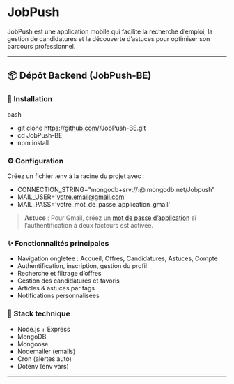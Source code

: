 # JobPush

JobPush est une application mobile qui facilite la recherche d’emploi, la gestion de candidatures et la découverte d’astuces pour optimiser son parcours professionnel.

---

## 📦 Dépôt Backend (JobPush-BE)

### 🔧 Installation
bash
- git clone https://github.com/<votre-org>/JobPush-BE.git
- cd JobPush-BE
- npm install


### ⚙️ Configuration
Créez un fichier .env à la racine du projet avec :

- CONNECTION_STRING="mongodb+srv://<user>:<password>@<cluster>.mongodb.net/Jobpush"
- MAIL_USER='votre.email@gmail.com'
- MAIL_PASS='votre_mot_de_passe_application_gmail'


> **Astuce** : Pour Gmail, créez un [mot de passe d’application](https://myaccount.google.com/apppasswords) si l’authentification à deux facteurs est activée.

### ✨ Fonctionnalités principales
- Navigation ongletée : Accueil, Offres, Candidatures, Astuces, Compte
- Authentification, inscription, gestion du profil
- Recherche et filtrage d’offres
- Gestion des candidatures et favoris
- Articles & astuces par tags
- Notifications personnalisées

### 🧰 Stack technique 
- Node.js + Express
- MongoDB
- Mongoose
- Nodemailer (emails)
- Cron (alertes auto)
- Dotenv (env vars)

---
